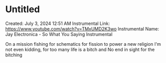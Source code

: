 # Untitled

Created: July 3, 2024 12:51 AM
Instrumental Link: https://www.youtube.com/watch?v=TMxUMD2K3wo
Instrumental Name: Jay Electronica - So What You Saying Instrumental

On a mission fishing for schematics for fission to power a new religion
I'm not even kidding, for too many life is a bitch and
No end in sight for the bitching